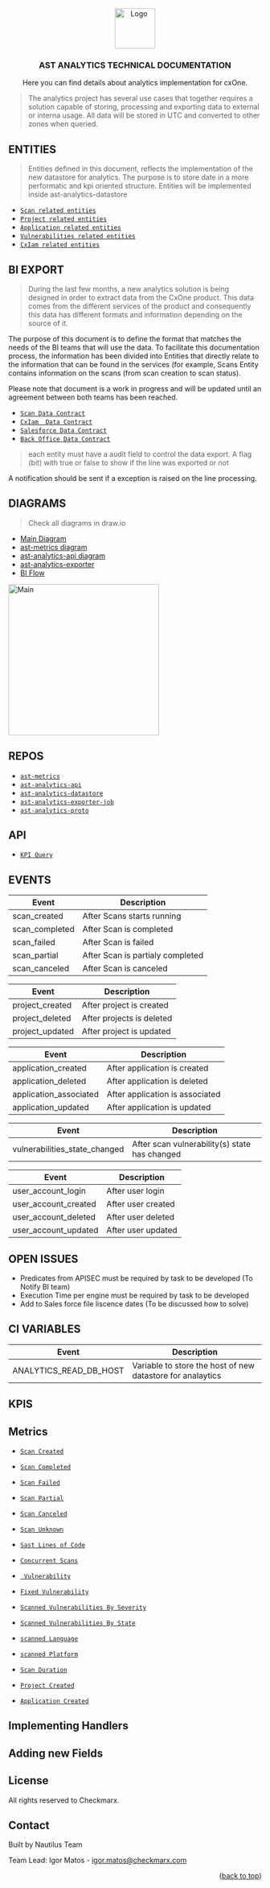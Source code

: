<div align="center">
  <a>
    <img src="https://avatars.githubusercontent.com/u/15811295?s=200&v=4" alt="Logo" width="80" height="80">
  </a>

  <h3 align="center">AST ANALYTICS TECHNICAL DOCUMENTATION</h3>

  <p align="center">
    Here you can find details about analytics implementation for cxOne.
  </p>
</div> 
  
> The analytics project has several use cases that together requires a solution capable of storing, processing and exporting data to external or interna usage.
> All data will be stored in UTC and converted to other zones when queried.

## ENTITIES

> Entities defined in this document, reflects the implementation of the new datastore for analytics.
The purpose is to store date in a more performatic and kpi oriented structure.
Entities will be implemented inside ast-analytics-datastore

- <a href="https://github.com/CheckmarxDev/ast-metrics-documentation/blob/master/entities/scan.md" target="_blank">`Scan related entities`</a>
- <a href="https://github.com/CheckmarxDev/ast-metrics-documentation/blob/master/entities/project.md" target="_blank">`Project related entities`</a>
- <a href="https://github.com/CheckmarxDev/ast-metrics-documentation/blob/master/entities/application.md" target="_blank">`Application related entities`</a>
- <a href="https://github.com/CheckmarxDev/ast-metrics-documentation/blob/master/entities/vulnerability.md" target="_blank">`Vulnerabilities related entities`</a>
- <a href="https://github.com/CheckmarxDev/ast-metrics-documentation/blob/master/entities/cxIam.md" target="_blank">`CxIam related entities`</a>

## BI EXPORT

> During the last few months, a new analytics solution is being designed in order to extract data from the CxOne product. This data comes from the different services of the product and consequently this data has different formats and information depending on the source of it.

The purpose of this document is to define the format that matches the needs of the BI teams that will use the data. To facilitate this documentation process, the information has been divided into Entities that directly relate to the information that can be found in the services (for example, Scans Entity contains information on the scans (from scan creation to scan status).

Please note that document is a work in progress and will be updated until an agreement between both teams has been reached. 

- <a href="https://github.com/CheckmarxDev/ast-metrics-documentation/blob/master/bi/scans.md" target="_blank">`Scan Data Contract`</a>
- <a href="https://github.com/CheckmarxDev/ast-metrics-documentation/blob/master/bi/cxiam.md" target="_blank">`CxIam  Data Contract`</a>
- <a href="https://github.com/CheckmarxDev/ast-metrics-documentation/blob/master/bi/salesforce.md" target="_blank">`Salesforce Data Contract`</a>
- <a href="https://github.com/CheckmarxDev/ast-metrics-documentation/blob/master/bi/backoffice.md" target="_blank">`Back Office Data Contract`</a>

> each entity must have a audit field to control the data export.
> A flag (bit) with true or false to show if the line was exported or not

A notification should be sent if a exception is raised on the line processing.

## DIAGRAMS

> Check all diagrams in draw.io

- <a href="https://github.com/CheckmarxDev/ast-metrics-documentation/blob/master/diagrams/main.draw.io" target="_blank">Main Diagram</a>
- <a href="https://github.com/CheckmarxDev/ast-metrics-documentation/blob/master/diagrams/main.draw.io" target="_blank">ast-metrics diagram</a>
- <a href="https://github.com/CheckmarxDev/ast-metrics-documentation/blob/master/diagrams/main.draw.io" target="_blank">ast-analytics-api diagram</a>
- <a href="https://github.com/CheckmarxDev/ast-metrics-documentation/blob/master/diagrams/main.draw.io" target="_blank">ast-analytics-exporter</a>
- <a href="https://github.com/CheckmarxDev/ast-metrics-documentation/blob/master/diagrams/main.draw.io" target="_blank">BI Flow</a>


<img src="https://github.com/CheckmarxDev/ast-metrics-documentation/blob/master/imgs/main.png" alt="Main" width="300" >


## REPOS

- <a href="https://github.com/CheckmarxDev/ast-metrics-documentation/blob/master/api/promquery.md" target="_blank">`ast-metrics`</a>
- <a href="https://github.com/CheckmarxDev/ast-metrics-documentation/blob/master/api/promquery.md" target="_blank">`ast-analytics-api`</a>
- <a href="https://github.com/CheckmarxDev/ast-metrics-documentation/blob/master/api/promquery.md" target="_blank">`ast-analytics-datastore`</a>
- <a href="https://github.com/CheckmarxDev/ast-metrics-documentation/blob/master/api/promquery.md" target="_blank">`ast-analytics-exporter-job`</a>
- <a href="https://github.com/CheckmarxDev/ast-metrics-documentation/blob/master/api/promquery.md" target="_blank">`ast-analytics-proto`</a>



## API

- <a href="https://github.com/CheckmarxDev/ast-metrics-documentation/blob/master/api/promquery.md" target="_blank">`KPI Query`</a>

## EVENTS

| Event           | Description                                  |
| --------------- | -------------------------------------------- |
| scan_created    | After Scans starts running |
| scan_completed  | After Scan is completed             |
| scan_failed     | After Scan is failed                |
| scan_partial    | After Scan is partialy completed       |
| scan_canceled   | After Scan is canceled      |

| Event           | Description                                  |
| --------------- | -------------------------------------------- |
| project_created   | After project is created      |
| project_deleted   | After projects is deleted       |
| project_updated   | After project is updated       |

| Event           | Description                                  |
| --------------- | -------------------------------------------- |
| application_created   | After application is created       |
| application_deleted   | After application is deleted     |
| application_associated  | After application is associated     |
| application_updated   | After application is updated      |

| Event           | Description                                  |
| --------------- | -------------------------------------------- |
| vulnerabilities_state_changed   | After scan vulnerability(s) state has changed  |

| Event           | Description                                  |
| --------------- | -------------------------------------------- |
| user_account_login   | After user login  |
| user_account_created   | After user created  |
| user_account_deleted   | After user deleted  |
| user_account_updated   | After user updated  |


## OPEN ISSUES

 - Predicates from APISEC must be required by task to be developed (To Notify BI team)
 - Execution Time per engine must be required by task to be developed
 - Add to Sales force file liscence dates (To be discussed how to solve)

## CI VARIABLES

| Event           | Description                                  |
| --------------- | -------------------------------------------- |
| ANALYTICS_READ_DB_HOST   | Variable to store the host of new datastore for analaytics  |




## KPIS

  <!-- ABOUT THE PROJECT -->
##  Metrics

- <a href="https://github.com/CheckmarxDev/ast-metrics-documentation/blob/master/metrics/scan/scanCreated.md" target="_blank">`Scan Created`</a>
-  <a href="https://github.com/CheckmarxDev/ast-metrics-documentation/blob/master/metrics/scan/scanCompleted.md" target="_blank">`Scan Completed`</a>
-  <a href="https://github.com/CheckmarxDev/ast-metrics-documentation/blob/master/metrics/scan/scanFailed.md" target="_blank">`Scan Failed`</a>
-  <a href="https://github.com/CheckmarxDev/ast-metrics-documentation/blob/master/metrics/scan/scanPartial.md" target="_blank">`Scan Partial`</a>
-  <a href="https://github.com/CheckmarxDev/ast-metrics-documentation/blob/master/metrics/scan/scanCanceled.md" target="_blank">`Scan Canceled`</a>
-  <a href="https://github.com/CheckmarxDev/ast-metrics-documentation/blob/master/metrics/scan/scanUnknown.md" target="_blank">`Scan Unknown`</a>
-  <a href="https://github.com/CheckmarxDev/ast-metrics-documentation/blob/master/metrics/scan/linesOfCode.md" target="_blank">`Sast Lines of Code`</a>



-  <a href="https://github.com/CheckmarxDev/ast-metrics-documentation/blob/master/metrics/scan/concurrentScans.md" target="_blank">`Concurrent Scans`</a>
-  <a href="https://github.com/CheckmarxDev/ast-metrics-documentation/blob/master/metrics/vulnerabilities/vulnerabilities.md" target="_blank">` Vulnerability`</a>
-  <a href="https://github.com/CheckmarxDev/ast-metrics-documentation/blob/master/metrics/vulnerabilities/fixedVulnerabilities.md" target="_blank">`Fixed Vulnerability`</a>
-  <a href="https://github.com/CheckmarxDev/ast-metrics-documentation/blob/master/metrics/vulnerabilities/vulnerabilitiesSeverity.md" target="_blank">`Scanned Vulnerabilities By Severity`</a>
-  <a href="https://github.com/CheckmarxDev/ast-metrics-documentation/blob/master/metrics/vulnerabilities/vulnerabilitiesState.md" target="_blank">`Scanned Vulnerabilities By State`</a>
-  <a href="https://github.com/CheckmarxDev/ast-metrics-documentation/blob/master/metrics/vulnerabilities/scannedLanguages.md" target="_blank">`scanned Language`</a>
-  <a href="https://github.com/CheckmarxDev/ast-metrics-documentation/blob/master/metrics/vulnerabilities/scannedPlatform.md" target="_blank">`scanned Platform`</a>
-  <a href="https://github.com/CheckmarxDev/ast-metrics-documentation/blob/master/metrics/scan/scanCreated.md" target="_blank">`Scan Duration`</a>
 

- <a href="https://github.com/CheckmarxDev/ast-metrics-documentation/blob/master/metrics/scan/scanCreated.md" target="_blank">`Project Created`</a>


- <a href="https://github.com/CheckmarxDev/ast-metrics-documentation/blob/master/metrics/scan/scanCreated.md" target="_blank">`Application Created`</a>


<!-- GETTING STARTED -->
## Implementing Handlers
## Adding new Fields



<!-- LICENSE -->
## License

All rights reserved to Checkmarx.

<!-- CONTACT -->
## Contact
Built by Nautilus Team

Team Lead: 
Igor Matos - igor.matos@checkmarx.com

<p align="right">(<a href="#top">back to top</a>)</p>




